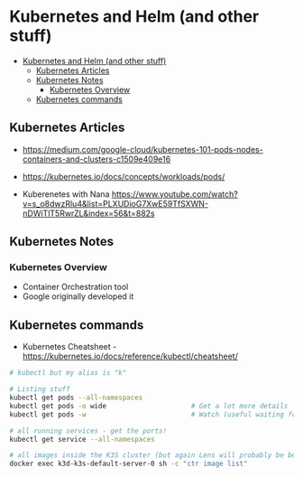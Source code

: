 # Kubernetes and Helm (and other stuff)

- [Kubernetes and Helm (and other stuff)](#kubernetes-and-helm-and-other-stuff)
  - [Kubernetes Articles](#kubernetes-articles)
  - [Kubernetes Notes](#kubernetes-notes)
    - [Kubernetes Overview](#kubernetes-overview)
  - [Kubernetes commands](#kubernetes-commands)

## Kubernetes Articles

- <https://medium.com/google-cloud/kubernetes-101-pods-nodes-containers-and-clusters-c1509e409e16>
- <https://kubernetes.io/docs/concepts/workloads/pods/>

- Kuberenetes with Nana <https://www.youtube.com/watch?v=s_o8dwzRlu4&list=PLXUDioG7XwE59TfSXWN-nDWiTlT5RwrZL&index=56&t=882s>

## Kubernetes Notes

### Kubernetes Overview

- Container Orchestration tool
- Google originally developed it

## Kubernetes commands

- Kubernetes Cheatsheet - <https://kubernetes.io/docs/reference/kubectl/cheatsheet/>

```bash
# kubectl but my alias is "k"

# Listing stuff
kubectl get pods --all-namespaces
kubectl get pods -o wide                     # Get a lot more details
kubectl get pods -w                          # Watch (useful waiting for stuff to get running)

# all running services - get the ports!
kubectl get service --all-namespaces

# all images inside the K3S cluster (but again Lens will probably be better for it)
docker exec k3d-k3s-default-server-0 sh -c "ctr image list"
```
